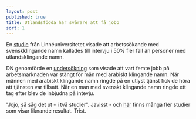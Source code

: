 ```yaml
---
layout: post
published: true
title: Utlandsfödda har svårare att få jobb
sort: 1
---
```





En [studie](http://lnu.diva-portal.org/smash/record.jsf?pid=diva2%3A236154&dswid=-382) från Linnéuniversitetet visade att arbetssökande med svenskklingande namn kallades till intervju i 50% fler fall än personer med utlandsklingande namn. 

DN genomförde en [undersökning](http://www.dn.se/nyheter/sverige/rebin-nej-tack-fredrik-ja-valkommen/ "DN undersökning - Rebin nej tack, Fredrik ja, välkommen")  som visade att vart femte jobb på arbetsmarknaden var stängt för män med arabiskt klingande namn. När männen med arabiskt klingande namn ringde på en utlyst tjänst fick de höra att tjänsten var tillsatt. När en man med svenskt klingande namn ringde ett tag efter blev de inbjudna på intevju.

"Jojo, så såg det ut - i två studier". Javisst - och [här](http://www.nationalekonomi.se/sites/default/files/NEFfiler/43-4-aa.pdf) finns många fler studier som visar liknande resultat. Trist.
